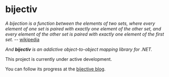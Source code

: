bijectiv
========

*A bijection is a function between the elements of two sets, where every element of one set is paired with exactly one element of the other set, and every element of the other set is paired with exactly one element of the first set.* -- [wikipedia](http://en.wikipedia.org/wiki/Bijection)

*And **bijectiv** is an addictive object-to-object mapping library for .NET.*

This project is currently under active development.

You can follow its progress at the [bijective blog](http://themouthofacow.github.io/bijectiv/).
